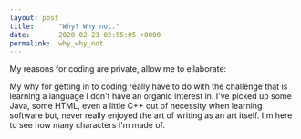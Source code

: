 ```yaml
---
layout: post
title:      "Why? Why not."
date:       2020-02-23 02:55:05 +0000
permalink:  why_why_not
---
```


My reasons for coding are private, allow me to ellaborate:

My why for getting in to coding really have to do with the challenge that is learning a language I don't have an organic interest in. I've picked up some Java, some HTML, even a little C++ out of necessity when learning software but, never really enjoyed the art of writing as an art itself. I'm here to see how many characters I'm made of.
